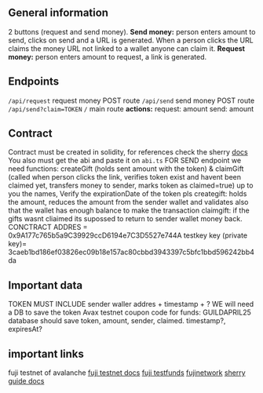 ## General information

2 buttons (request and send money).
**Send money:** person enters amount to send, clicks on send and a URL is generated. When a person clicks the URL claims the money URL not linked to a wallet anyone can claim it.
**Request money:** person enters amount to request, a link is generated.

## Endpoints

`/api/request` request money POST route
`/api/send` send money POST route
`/api/send?claim=TOKEN`
`/` main route
**actions:**
request: amount
send: amount

## Contract

Contract must be created in solidity, for references check the sherry [docs](https://docs.sherry.social/docs/guides/guide-en#1-understanding-the-smart-contract)
You also must get the abi and paste it on `abi.ts`
FOR SEND endpoint we need functions: createGift (holds sent amount with the token) & claimGift (called when person clicks the link, verifies token exist and havent been claimed yet, transfers money to sender, marks token as claimed=true) up to you the names,
Verify the expirationDate of the token pls
creategift: holds the amount, reduces the amount from the sender wallet and validates also that the wallet has enough balance to make the transaction
claimgift: if the gifts wasnt cliaimed its supossed to return to sender wallet money back.
CONCTRACT ADDRES = 0x9A177c765b5a9C39929ccD6194e7C3D5527e744A
testkey key (private key)= 3caeb1bd186ef03826ec09b18e157ac80cbbd3943397c5bfc1bbd596242bb4da

## Important data

TOKEN MUST INCLUDE sender waller addres + timestamp + ?
WE will need a DB to save the token
Avax testnet coupon code for funds: GUILDAPRIL25
database should save token, amount, sender, claimed. timestamp?, expiresAt?

## important links

fuji testnet of avalanche
[fuji testnet docs](https://build.avax.network/docs/quick-start/networks/fuji-testnet)
[fuji testfunds](https://build.avax.network/docs/dapps/smart-contract-dev/get-test-funds)
[fujinetwork](https://subnets-test.avax.network/c-chain)
[sherry guide docs](https://docs.sherry.social/docs/guides/guide-en)
